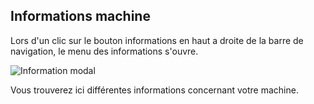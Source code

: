 
## Informations machine

Lors d'un clic sur le bouton informations en haut a droite de la barre de navigation, le menu des informations s'ouvre.

![Information modal](assets/information-modal.png)

Vous trouverez ici différentes informations concernant votre machine.